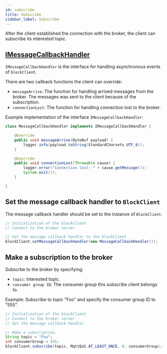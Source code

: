 ```yaml
---
id: subscribe
title: Subscribe
sidebar_label: Subscribe
---
```


After the client established the connection with the broker, the client can subscribe its interested topic.

## [IMessageCallbackHandler](https://dsngroup.github.io/broke/docs/org/dsngroup/broke/client/handler/callback/IMessageCallbackHandler.html)
```IMessageCallbackHandler``` is the interface for handling asynchronous events of ```blockClient```.

There are two callback functions the client can override:
* ```messageArrive```: The function for handling arrived messages from the broker. The messages was sent to the client because of the subscription.
* ```connectionLost```: The function for handling connection lost to the broker.

Example implementation of the interface ```IMessageCallbackHandler```:
```java
class MessageCallbackHandler implements IMessageCallbackHandler {

    @Override
    public void messageArrive(ByteBuf payload) {
        logger.info(payload.toString(StandardCharsets.UTF_8));
    }

    @Override
    public void connectionLost(Throwable cause) {
        logger.error("Connection lost: " + cause.getMessage());
        System.exit(1);
    }

}
```

## Set the message callback handler to ```BlockClient```
The message callback handler should be set to the instance of ```BlockClient```.
```java
// Initialization of the blockClient
// Connect to the broker server

// Set the message callback handler to the blockClient
blockClient.setMessageCallbackHandler(new MessageCallbackHandler());
```

## Make a subscription to the broker
Subscrbe to the broker by specifying:
* ```topic```: Interested topic.
* ```consumer group ID```: The consumer group this subscribe client belongs to.

Example: Subscribe to topic "Foo" and specify the consumer group ID to "555".
```java
// Initialization of the blockClient
// Connect to the broker server
// Set the message callback handler.

// Make a subscription.
String topic = "Foo";
int consumerGroup = 555;
blockClient.subscribe(topic, MqttQoS.AT_LEAST_ONCE, 0, consumerGroup);
```
